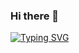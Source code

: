 ### Hi there 👋

  
[![Typing SVG](https://readme-typing-svg.demolab.com/?lines=This+is+Kartheek;👉🏼+Focus+on+DSA+and+web+development+line+of+text)](https://git.io/typing-svg)
